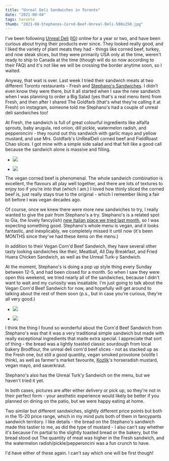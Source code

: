 ```yaml
---
title: "Unreal Deli Sandwiches in Toronto"
date: "2021-08-04"
tags: toronto
thumb: "2021-08-Stephanos-Cornd-Beef-Unreal-Deli-500x250.jpg"
---
```


I've been following [Unreal Deli](https://unrealdeli.com/) ([IG](https://www.instagram.com/unrealdeli/)) online for a year or two, and have been curious about trying their products ever since. They looked really good, and I liked the variety of plant meats they had - things like corned beef, turkey, and now steak slices, but they were primarily USA only at the time, weren't ready to ship to Canada at the time (though will do so now according to their FAQ) and it's not like we will be crossing the border anytime soon, so I waited.

Anyway, that wait is over. Last week I tried their sandwich meats at two different Toronto restaurants - Fresh and [Stephano's Sandwiches](https://stefanossandwiches.com/). I didn’t even know they were there, but it all started when I saw the new sandwich when I was planning to order a Big Salad (yes that's a real menu item) from Fresh, and then after I shared The Goldfarb (that's what they're calling it at Fresh) on instagram, someone told me Stephano's had a couple of unreal deli sandwiches too!

At Fresh, the sandwich is full of great colourful ingredients like alfalfa sprouts, baby arugula, red onion, dill pickle, watermelon radish, and pepperoncini - they round out this sandwich with garlic mayo and yellow mustard, and use Mrs. Goldfarb's UnRealDeli corned beef and FieldRoast Chao slices. I got mine with a simple side salad and that felt like a good call because the sandwich alone is massive and filling.

- ![](images/Fresh-Goldfarb-1024x1024.jpg)

- ![](images/The-Goldfarb-from-Fresh-768x1024.jpg)


The vegan corned beef is phenomenal. The whole sandwich combination is excellent, the flavours all play well together, and there are lots of textures to enjoy too if you’re into that (which I am.) I loved how thinly sliced the corned beef is, just really stays true to the original - which I remember liking a fair bit before I was vegan decades ago.

Of course, once we knew there were more new sandwiches to try, I really wanted to give the pair from Stephano's a try. Stephano's is a related spot to Gia, the lovely fancy(ish) [new Italian place we tried last month](https://meshell.ca/blog/gia-toronto-first-tastes/), so I was expecting something good. Stephano's whole menu is vegan, and it looks fantastic, and inexplicably, we completely missed it until now (it's been MONTHS since they've had these items on the menu.)

In addition to their Vegan Corn'd Beef Sandwich, they have several other tasty looking sandwiches like their, Meatball, All Day Breakfast, and Fried Huera Chicken Sandwich, as well as the Unreal Turk-y Sandwich.

At the moment, Stephano's is doing a pop up style thing every Sunday between 12-5, and had been closed for a month. So when I saw they were open this weekend, we tried nearly all of the sandwiches, because I didn't want to wait and my curiosity was insatiable. I'm just going to talk about the Vegan Corn'd Beef Sandwich for now, and hopefully will get around to talking about the rest of them soon (p.s., but in case you're curious, they're all very good.)

- ![](images/Stephanos-Cornd-Beef-Unreal-Deli-970x1024.jpg)

- ![](images/Stephanos-Cornd-Beef-Unreal-Deli-close-up-1024x792.jpg)


I think the thing I found so wonderful about the Corn'd Beef Sandwich from Stephano's was that it was a very traditional simple sandwich but made with really exceptional ingredients that made extra special. I appreciate that sort of thing - the bread was a lightly toasted classic sourdough from local bakery Brodflour, the unreal deli corn'd beef slices - not as stacked up as the Fresh one, but still a good quantity, vegan smoked provolone (violife I think), as well as farmer's market favourite, [Kozlik](https://www.kozliks.com/)'s horseradish mustard, vegan mayo, and sauerkraut.

Stephano's also has the Unreal Turk'y Sandwich on the menu, but we haven't tried it yet.

In both cases, pictures are after either delivery or pick up, so they're not in their perfect form - your aesthetic experience would likely be better if you planned on dining on the patio, but we were happy eating at home.

Two similar but different sandwiches, slightly different price points but both in the 15-20 price range, which in my mind puts both of them in fancypants sandwich territory. I like details - the bread on the Stephano's sandwich made this tastier to me, as did the type of mustard - I also can't say whether it's because I'm partial to the slightly toasted bread or the bakery, but the bread stood out The quantity of meat was higher in the Fresh sandwich, and the watermelon radish/pickle/pepperoncini was a fun crunch to have.

I'd have either of these again. I can't say which one will be first though!
